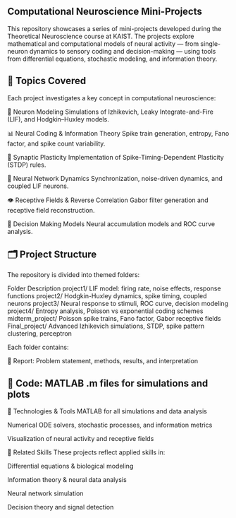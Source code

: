 ## Computational Neuroscience Mini-Projects 

This repository showcases a series of mini-projects developed during the Theoretical Neuroscience course at KAIST. The projects explore mathematical and computational models of neural activity — from single-neuron dynamics to sensory coding and decision-making — using tools from differential equations, stochastic modeling, and information theory.

## 🧩 Topics Covered
Each project investigates a key concept in computational neuroscience:

🔌 Neuron Modeling
Simulations of Izhikevich, Leaky Integrate-and-Fire (LIF), and Hodgkin–Huxley models.

📊 Neural Coding & Information Theory
Spike train generation, entropy, Fano factor, and spike count variability.

🔁 Synaptic Plasticity
Implementation of Spike-Timing-Dependent Plasticity (STDP) rules.

🧠 Neural Network Dynamics
Synchronization, noise-driven dynamics, and coupled LIF neurons.

👁️ Receptive Fields & Reverse Correlation
Gabor filter generation and receptive field reconstruction.

🧮 Decision Making Models
Neural accumulation models and ROC curve analysis.

## 🗂️ Project Structure
The repository is divided into themed folders:

Folder	Description
project1/	LIF model: firing rate, noise effects, response functions
project2/	Hodgkin-Huxley dynamics, spike timing, coupled neurons
project3/	Neural response to stimuli, ROC curve, decision modeling
project4/	Entropy analysis, Poisson vs exponential coding schemes
midterm_project/	Poisson spike trains, Fano factor, Gabor receptive fields
Final_project/	Advanced Izhikevich simulations, STDP, spike pattern clustering, perceptron

Each folder contains:

📄 Report: Problem statement, methods, results, and interpretation

## 🧮 Code: MATLAB .m files for simulations and plots

🚀 Technologies & Tools
MATLAB for all simulations and data analysis

Numerical ODE solvers, stochastic processes, and information metrics

Visualization of neural activity and receptive fields

📎 Related Skills
These projects reflect applied skills in:

Differential equations & biological modeling

Information theory & neural data analysis

Neural network simulation

Decision theory and signal detection

